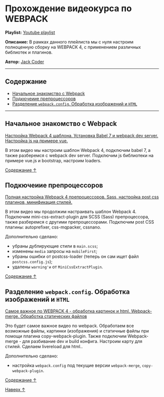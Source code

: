 <a id="top"></a>
# Прохождение видеокурса по WEBPACK

**Playlist:** [Youtube playlist](https://www.youtube.com/playlist?list=PLkCrmfIT6LBQWN02hNj6r1daz7965GxsV)

**Описание:** В рамках данного плейлиста мы с нуля настроим полноценную сборку на WEBPACK 4, с применением различных библиотек и плагинов.

**Автор:** [Jack Coder](https://www.youtube.com/channel/UCDtQ4kJos22sCdYtNDB_4Cg)

---
<a id="contain"></a>
## Содержание
 - [Начальное знакомство с Webpack](#lesson-1)
 - [Подкючеиие препроцессоров](#lesson-2)
 - [Разделение `webpack.config`. Обработка изображений и `HTML`](#lesson-3)

---

<a id="lesson-1"></a>
## Начальное знакомство с Webpack

[Настройка Webpack 4 шаблона. Установка Babel 7 и webpack dev server. Настройка js на примере vue.](https://www.youtube.com/watch?v=JcKRovPhGo8&list=PLkCrmfIT6LBQWN02hNj6r1daz7965GxsV)

В этом видео мы настроим шаблон Webpack 4, подключим babel 7, а также разберемся с  webpack dev server.  Подключим js библиотеки на примере vue.js и bootstrap, настроим loaders.

[Содержание ↑](#contain)

<a id="lesson-2"></a>
## Подкючеиие препроцессоров

[Полная настройка Webpack 4 препроцессоров. Sass, настройка post css плагинов, минификация стилей.](https://www.youtube.com/watch?v=qqTIqwQX8nc&list=PLkCrmfIT6LBQWN02hNj6r1daz7965GxsV&index=2)

В этом видео мы продолжим настраивать шаблон Webpack 4. Подключим mini-css-extract-plugin для SCSS (Sass) препроцессора, также разберемся с другими препроцессорами. Подключим  post CSS плагины: autoprefixer, css-mqpacker, cssnano.

Дополнительно сделано:

- убраны дублирующие стили в `main.scss`;
- изменены `media` запросы на `mobileFirst`;
- убраны ошибки от postcss-loader (теперь он сам ищет файл `postcss.config.js`);
- удалены `warning'и` от `MiniCssExtractPlugin`.

[Содержание ↑](#contain)

<a id="lesson-3"></a>
## Разделение `webpack.config`. Обработка изображений и `HTML`

[Самое важное по WEBPACK 4 - обработка картинок и html. Webpack-merge. Обработка статических файлов](https://www.youtube.com/watch?v=QF3EcxymIcc&list=PLkCrmfIT6LBQWN02hNj6r1daz7965GxsV&index=3)

Это будет самое важное видео по webpack. Обработаем все возможные файлы, картинки (изображения) и статичные файлы при помощи плагина copy-webpack-plugin. Также подключим Webpack-merge - для разбивание dev и build конфига. Настроим карту для стилей. Сделаем livereload для html..

Дополнительно сделано:

- настройка `webpack.config` под текущие версии `webpack-merge`, `copy-webpack-plugin`.

[Содержание ↑](#contain)

[Наверх ↑](#top)
